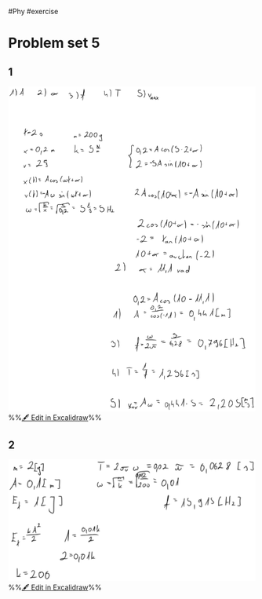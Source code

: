 #Phy #exercise 

# Problem set 5
## 1
![](attachments/Exercise%2017.05.2024%2017.05.2024%2012_21_41.excalidraw.svg)
%%[🖋 Edit in Excalidraw](attachments/Exercise%2017.05.2024%2017.05.2024%2012_21_41.excalidraw.md)%%

## 2
![](attachments/Exercise%2017.05.2024%2017.05.2024%2012_32_10.excalidraw.svg)
%%[🖋 Edit in Excalidraw](attachments/Exercise%2017.05.2024%2017.05.2024%2012_32_10.excalidraw.md)%%